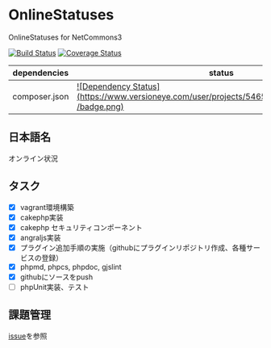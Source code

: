 OnlineStatuses
==============

OnlineStatuses for NetCommons3

[![Build Status](https://api.travis-ci.org/NetCommons3/OnlineStatuses.png?branch=master)](https://travis-ci.org/NetCommons3/OnlineStatuses)
[![Coverage Status](https://coveralls.io/repos/NetCommons3/OnlineStatuses/badge.png?branch=master)](https://coveralls.io/r/NetCommons3/OnlineStatuses?branch=master)

| dependencies | status |
| ------------ | ------ |
| composer.json | [![Dependency Status](https://www.versioneye.com/user/projects/5465cd3a4de5ef4825000053 /badge.png)](https://www.versioneye.com/user/projects/5465cd3a4de5ef4825000053) |

## 日本語名

オンライン状況

## タスク

- [x] vagrant環境構築
- [x] cakephp実装
- [x] cakephp セキュリティコンポーネント
- [x] angraljs実装
- [x] プラグイン追加手順の実施（githubにプラグインリポジトリ作成、各種サービスの登録）
- [x] phpmd, phpcs, phpdoc, gjslint
- [x] githubにソースをpush
- [ ] phpUnit実装、テスト

## 課題管理

[issue](https://github.com/NetCommons3/OnlineStatuses/issues)を参照

